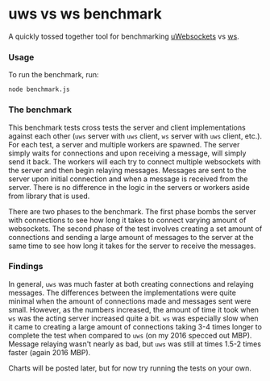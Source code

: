 # uws vs ws benchmark

A quickly tossed together tool for benchmarking [uWebsockets](https://github.com/uWebsockets/uWebsockets) vs [ws](https://github.com/websockets/ws).

### Usage
To run the benchmark, run:

```
node benchmark.js
```

### The benchmark

This benchmark tests cross tests the server and client implementations against each other (`uws` server with `uws` client, `ws` server with `uws` client, etc.). For each test, a server and multiple workers are spawned. The server simply waits for connections and upon receiving a message, will simply send it back. The workers will each try to connect multiple websockets with the server and then begin relaying messages. Messages are sent to the server upon initial connection and when a message is received from the server. There is no difference in the logic in the servers or workers aside from library that is used.

There are two phases to the benchmark. The first phase bombs the server with connections to see how long it takes to connect varying amount of websockets. The second phase of the test involves creating a set amount of connections and sending a large amount of messages to the server at the same time to see how long it takes for the server to receive the messages.

### Findings

In general, `uws` was much faster at both creating connections and relaying messages. The differences between the implementations were quite minimal when the amount of connections made and messages sent were small. However, as the numbers increased, the amount of time it took when `ws` was the acting server increased quite a bit. `ws` was especially slow when it came to creating a large amount of connections taking 3-4 times longer to complete the test when compared to `uws` (on my 2016 specced out MBP). Message relaying wasn't nearly as bad, but `uws` was still at times 1.5-2 times faster (again 2016 MBP).

Charts will be posted later, but for now try running the tests on your own.
